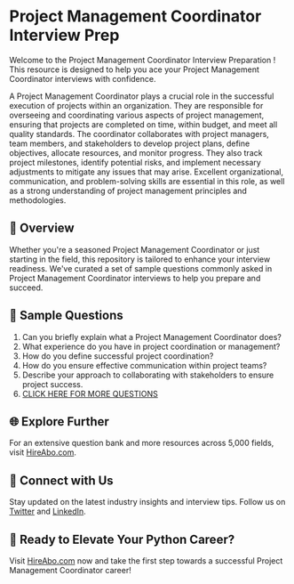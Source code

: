 # Project Management Coordinator Interview Prep

Welcome to the Project Management Coordinator Interview Preparation ! This resource is designed to help you ace your Project Management Coordinator interviews with confidence.

A Project Management Coordinator plays a crucial role in the successful execution of projects within an organization. They are responsible for overseeing and coordinating various aspects of project management, ensuring that projects are completed on time, within budget, and meet all quality standards. The coordinator collaborates with project managers, team members, and stakeholders to develop project plans, define objectives, allocate resources, and monitor progress. They also track project milestones, identify potential risks, and implement necessary adjustments to mitigate any issues that may arise. Excellent organizational, communication, and problem-solving skills are essential in this role, as well as a strong understanding of project management principles and methodologies.

## 🚀 Overview

Whether you're a seasoned Project Management Coordinator or just starting in the field, this repository is tailored to enhance your interview readiness. We've curated a set of sample questions commonly asked in Project Management Coordinator interviews to help you prepare and succeed.

## 📝 Sample Questions

1. Can you briefly explain what a Project Management Coordinator does?
2. What experience do you have in project coordination or management?
3. How do you define successful project coordination?
4. How do you ensure effective communication within project teams?
5. Describe your approach to collaborating with stakeholders to ensure project success.
6. [CLICK HERE FOR MORE QUESTIONS](https://hireabo.com/job/1_3_31/Project%20Management%20Coordinator)

## 🌐 Explore Further

For an extensive question bank and more resources across 5,000 fields, visit [HireAbo.com](https://www.hireabo.com).

## 📱 Connect with Us

Stay updated on the latest industry insights and interview tips. Follow us on [Twitter](https://twitter.com/hireabo) and [LinkedIn](https://www.linkedin.com/in/hire-abo-3609972a8/).

## 🚀 Ready to Elevate Your Python Career?

Visit [HireAbo.com](https://www.hireabo.com) now and take the first step towards a successful Project Management Coordinator career!